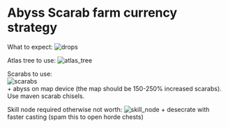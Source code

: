 <h1>Abyss Scarab farm currency strategy</h1>

What to expect:
![drops](https://github.com/user-attachments/assets/1b44d651-f657-459a-b928-6038524526c7)

Atlas tree to use:
![atlas_tree](https://github.com/user-attachments/assets/37356265-6757-450f-b301-3b3d9ded1045)

Scarabs to use:<br />
![scarabs](https://github.com/user-attachments/assets/565574fd-fae6-4b1d-aed7-dce207ed0363) <br />+ abyss on map device (the map should be 150-250% increased scarabs). Use maven scarab chisels.

Skill node required otherwise not worth:
![skill_node](https://github.com/user-attachments/assets/421d4bf3-cc43-43f7-a6f9-38848407e8de) + desecrate with faster casting (spam this to open horde chests)
